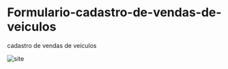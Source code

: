 # Formulario-cadastro-de-vendas-de-veiculos
cadastro de vendas de veículos

![site](https://user-images.githubusercontent.com/79115469/108251769-99f3da80-7136-11eb-92ac-f4a2999327ed.PNG)

